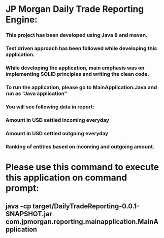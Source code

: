 # JP Morgan Daily Trade Reporting Engine:
### This project has been developed using Java 8 and maven.
### Test driven approach has been followed while developing this application.
### While developing the application, main emphasis was on implementing SOLID principles and writing the clean code.
### To run the application, please go to MainApplication.Java and run as "Java application"
### You will see following data in report:

### Amount in USD settled incoming everyday
### Amount in USD settled outgoing everyday
### Ranking of entities based on incoming and outgoing amount.

# Please use this command to execute this application on command prompt:
## java -cp target/DailyTradeReporting-0.0.1-SNAPSHOT.jar com.jpmorgan.reporting.mainapplication.MainApplication

